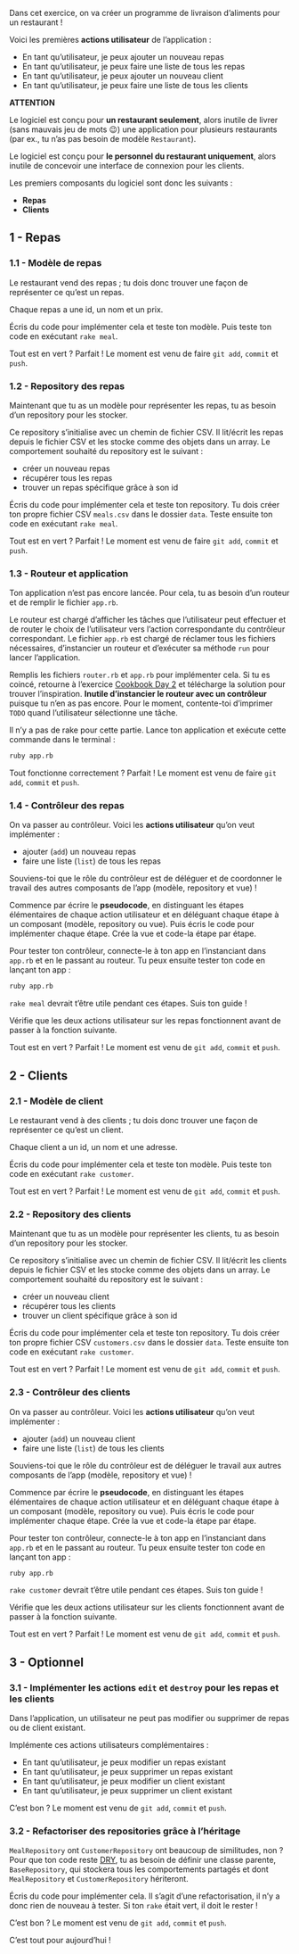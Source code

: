 Dans cet exercice, on va créer un programme de livraison d’aliments pour
un restaurant !

Voici les premières **actions utilisateur** de l’application :
- En tant qu’utilisateur, je peux ajouter un nouveau repas
- En tant qu’utilisateur, je peux faire une liste de tous les repas
- En tant qu’utilisateur, je peux ajouter un nouveau client
- En tant qu’utilisateur, je peux faire une liste de tous les
clients

**ATTENTION**

Le logiciel est conçu pour **un restaurant seulement**, alors inutile de
livrer (sans mauvais jeu de mots 😉) une application pour plusieurs
restaurants (par ex., tu n’as pas besoin de modèle `Restaurant`).

Le logiciel est conçu pour **le personnel du restaurant uniquement**,
alors inutile de concevoir une interface de connexion pour les
clients.

Les premiers composants du logiciel sont donc les suivants :
- **Repas**
- **Clients**

## 1 - Repas

### 1.1 - Modèle de repas

Le restaurant vend des repas ; tu dois donc trouver une façon de
représenter ce qu’est un repas.

Chaque repas a une id, un nom et un prix.

Écris du code pour implémenter cela et teste ton modèle. Puis teste ton
code en exécutant `rake meal`.

Tout est en vert ? Parfait ! Le moment est venu de faire `git add`,
`commit` et `push`.

### 1.2 - Repository des repas

Maintenant que tu as un modèle pour représenter les repas, tu as besoin
d’un repository pour les stocker.

Ce repository s’initialise avec un chemin de fichier CSV. Il lit/écrit
les repas depuis le fichier CSV et les stocke comme des objets dans un
array. Le comportement souhaité du repository est le suivant :
- créer un nouveau repas
- récupérer tous les repas
- trouver un repas spécifique grâce à son id

Écris du code pour implémenter cela et teste ton repository. Tu dois
créer ton propre fichier CSV `meals.csv` dans le dossier `data`. Teste
ensuite ton code en exécutant `rake meal`.

Tout est en vert ? Parfait ! Le moment est venu de faire `git add`,
`commit` et `push`.

### 1.3 - Routeur et application

Ton application n’est pas encore lancée. Pour cela, tu as besoin d’un
routeur et de remplir le fichier `app.rb`.

Le routeur est chargé d’afficher les tâches que l’utilisateur peut
effectuer et de router le choix de l’utilisateur vers l’action
correspondante du contrôleur correspondant. Le fichier `app.rb` est
chargé de réclamer tous les fichiers nécessaires, d’instancier un
routeur et d’exécuter sa méthode `run` pour lancer l’application.

Remplis les fichiers `router.rb` et `app.rb` pour implémenter cela. Si
tu es coincé, retourne à l’exercice [Cookbook Day
2](https://kitt.lewagon.com/camps/<user.batch_slug>/challenges?path=02-OOP%2F04-Cookbook-Day-Two%2F01-Cookbook-Advanced)
et télécharge la solution pour trouver l’inspiration. **Inutile
d’instancier le routeur avec un contrôleur** puisque tu n’en as pas
encore. Pour le moment, contente-toi d’imprimer `TODO` quand
l’utilisateur sélectionne une tâche.

Il n’y a pas de rake pour cette partie. Lance ton application et exécute
cette commande dans le terminal :

```bash
ruby app.rb
```

Tout fonctionne correctement ? Parfait ! Le moment est venu de faire
`git add`, `commit` et `push`.

### 1.4 - Contrôleur des repas

On va passer au contrôleur. Voici les **actions utilisateur** qu’on veut
implémenter :
- ajouter (`add`) un nouveau repas
- faire une liste (`list`) de tous les repas

Souviens-toi que le rôle du contrôleur est de déléguer et de coordonner
le travail des autres composants de l’app (modèle, repository et vue) !

Commence par écrire le **pseudocode**, en distinguant les étapes
élémentaires de chaque action utilisateur et en déléguant chaque étape à
un composant (modèle, repository ou vue). Puis écris le code pour
implémenter chaque étape. Crée la vue et code-la étape par étape.

Pour tester ton contrôleur, connecte-le à ton app en l’instanciant dans
`app.rb` et en le passant au routeur. Tu peux ensuite tester ton code en
lançant ton app :

```bash
ruby app.rb
```

`rake meal` devrait t’être utile pendant ces étapes. Suis ton guide !

Vérifie que les deux actions utilisateur sur les repas fonctionnent
avant de passer à la fonction suivante.

Tout est en vert ? Parfait ! Le moment est venu de `git add`, `commit`
et `push`.

## 2 - Clients

### 2.1 - Modèle de client

Le restaurant vend à des clients ; tu dois donc trouver une façon de
représenter ce qu’est un client.

Chaque client a un id, un nom et une adresse.

Écris du code pour implémenter cela et teste ton modèle. Puis teste ton
code en exécutant `rake customer`.

Tout est en vert ? Parfait ! Le moment est venu de `git add`, `commit`
et `push`.

### 2.2 - Repository des clients

Maintenant que tu as un modèle pour représenter les clients, tu as
besoin d’un repository pour les stocker.

Ce repository s’initialise avec un chemin de fichier CSV. Il lit/écrit
les clients depuis le fichier CSV et les stocke comme des objets dans un
array. Le comportement souhaité du repository est le suivant :
- créer un nouveau client
- récupérer tous les clients
- trouver un client spécifique grâce à son id

Écris du code pour implémenter cela et teste ton repository. Tu dois
créer ton propre fichier CSV `customers.csv` dans le dossier `data`.
Teste ensuite ton code en exécutant `rake customer`.

Tout est en vert ? Parfait ! Le moment est venu de `git add`, `commit`
et `push`.

### 2.3 - Contrôleur des clients

On va passer au contrôleur. Voici les **actions utilisateur** qu’on veut
implémenter :
- ajouter (`add`) un nouveau client
- faire une liste (`list`) de tous les clients

Souviens-toi que le rôle du contrôleur est de déléguer le travail aux
autres composants de l’app (modèle, repository et vue) !

Commence par écrire le **pseudocode**, en distinguant les étapes
élémentaires de chaque action utilisateur et en déléguant chaque étape à
un composant (modèle, repository ou vue). Puis écris le code pour
implémenter chaque étape. Crée la vue et code-la étape par étape.

Pour tester ton contrôleur, connecte-le à ton app en l’instanciant dans
`app.rb` et en le passant au routeur. Tu peux ensuite tester ton code en
lançant ton app :

```bash
ruby app.rb
```

`rake customer` devrait t’être utile pendant ces étapes. Suis ton
guide !

Vérifie que les deux actions utilisateur sur les clients fonctionnent
avant de passer à la fonction suivante.

Tout est en vert ? Parfait ! Le moment est venu de `git add`, `commit`
et `push`.

## 3 - Optionnel

### 3.1 - Implémenter les actions `edit` et `destroy` pour les repas et les clients

Dans l’application, un utilisateur ne peut pas modifier ou
supprimer de repas ou de client existant.

Implémente ces actions utilisateurs complémentaires :
- En tant qu’utilisateur, je peux modifier un repas existant
- En tant qu’utilisateur, je peux supprimer un repas existant
- En tant qu’utilisateur, je peux modifier un client existant
- En tant qu’utilisateur, je peux supprimer un client existant

C’est bon ? Le moment est venu de `git add`, `commit` et `push`.

### 3.2 - Refactoriser des repositories grâce à l’héritage

`MealRepository` ont `CustomerRepository` ont beaucoup de similitudes,
non ? Pour que ton code reste
[DRY](https://fr.wikipedia.org/wiki/Ne_vous_r%C3%A9p%C3%A9tez_pas), tu
as besoin de définir une classe parente, `BaseRepository`, qui stockera
tous les comportements partagés et dont `MealRepository` et
`CustomerRepository` hériteront.

Écris du code pour implémenter cela. Il s’agit d’une refactorisation, il
n’y a donc rien de nouveau à tester. Si ton `rake` était vert, il doit
le rester !

C’est bon ? Le moment est venu de `git add`, `commit` et `push`.

C’est tout pour aujourd’hui !
